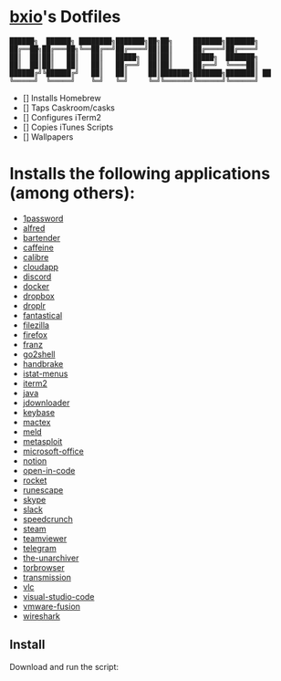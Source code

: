 # [bxio](https://github.com/bxio)'s Dotfiles

```
██████╗  ██████╗ ████████╗███████╗██╗██╗     ███████╗███████╗
██╔══██╗██╔═══██╗╚══██╔══╝██╔════╝██║██║     ██╔════╝██╔════╝
██║  ██║██║   ██║   ██║   █████╗  ██║██║     █████╗  ███████╗
██║  ██║██║   ██║   ██║   ██╔══╝  ██║██║     ██╔══╝  ╚════██║
██████╔╝╚██████╔╝   ██║   ██║     ██║███████╗███████╗███████║ ██
╚═════╝  ╚═════╝    ╚═╝   ╚═╝     ╚═╝╚══════╝╚══════╝╚══════╝
```

 - [] Installs Homebrew
 - [] Taps Caskroom/casks
 - [] Configures iTerm2
 - [] Copies iTunes Scripts
 - [] Wallpapers

# Installs the following applications (among others):

* [1password](https://1password.com)
* [alfred](https://alfredapp.com)
* [bartender](https://www.macbartender.com/)
* [caffeine](http://lightheadsw.com/caffeine/)
* [calibre](https://calibre-ebook.com)
* [cloudapp](https://getcloudapp.com)
* [discord](https://discord.gg)
* [docker](https://docker.com)
* [dropbox](https://dropbox.com)
* [droplr](https://droplr.com)
* [fantastical](https://flexibits.com/fantastical)
* [filezilla](https://svn.filezilla-project.org/filezilla/FileZilla3/)
* [firefox](https://firefox.com)
* [franz](https://meetfranz.com)
* [go2shell](https://zipzapmac.com/Go2Shell)
* [handbrake](https://handbrake.fr)
* [istat-menus](https://bjango.com/mac/istatmenus/)
* [iterm2](https://iterm2.com)
* [java](http://www.oracle.com/technetwork/java/index.html)
* [jdownloader](https://jdownloader.org)
* [keybase](https://keybase.io)
* [mactex](https://www.tug.org/mactex/)
* [meld](http://meld.sourceforge.net/)
* [metasploit](https://www.metasploit.com/download/)
* [microsoft-office](https://www.office.com/)
* [notion](https://www.notion.so)
* [open-in-code](https://github.com/sozercan/OpenInCode)
* [rocket](https://matthewpalmer.net/rocket/)
* [runescape](https://runescape.com)
* [skype](https://skype.com)
* [slack](https://slack.com)
* [speedcrunch](https://speedcrunch.org/download.html)
* [steam](https://steampowered.com)
* [teamviewer](https://teamviewer.com)
* [telegram](https://telegram.org)
* [the-unarchiver](https://wakaba.c3.cx/s/apps/unarchiver.html)
* [torbrowser](https://www.torproject.org/projects/torbrowser.html.en)
* [transmission](https://transmissionbt.com)
* [vlc](https://www.videolan.org/vlc/index.html)
* [visual-studio-code](https://code.visualstudio.com)
* [vmware-fusion](https://www.vmware.com/products/fusion.html)
* [wireshark](https://www.wireshark.org)


Install
-------

Download and run the script:

```curl https://raw.githubusercontent.com/bxio/dotfiles/master/install.sh | sh
```

